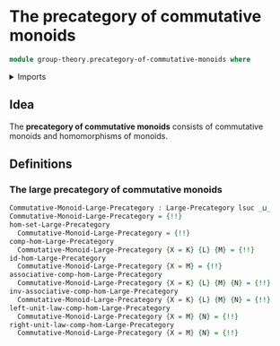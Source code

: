 # The precategory of commutative monoids

```agda
module group-theory.precategory-of-commutative-monoids where
```

<details><summary>Imports</summary>

```agda
open import category-theory.large-precategories

open import foundation.universe-levels

open import group-theory.commutative-monoids
open import group-theory.homomorphisms-commutative-monoids
```

</details>

## Idea

The **precategory of commutative monoids** consists of commutative monoids and
homomorphisms of monoids.

## Definitions

### The large precategory of commutative monoids

```agda
Commutative-Monoid-Large-Precategory : Large-Precategory lsuc _⊔_
Commutative-Monoid-Large-Precategory = {!!}
hom-set-Large-Precategory
  Commutative-Monoid-Large-Precategory = {!!}
comp-hom-Large-Precategory
  Commutative-Monoid-Large-Precategory {X = K} {L} {M} = {!!}
id-hom-Large-Precategory
  Commutative-Monoid-Large-Precategory {X = M} = {!!}
associative-comp-hom-Large-Precategory
  Commutative-Monoid-Large-Precategory {X = K} {L} {M} {N} = {!!}
inv-associative-comp-hom-Large-Precategory
  Commutative-Monoid-Large-Precategory {X = K} {L} {M} {N} = {!!}
left-unit-law-comp-hom-Large-Precategory
  Commutative-Monoid-Large-Precategory {X = M} {N} = {!!}
right-unit-law-comp-hom-Large-Precategory
  Commutative-Monoid-Large-Precategory {X = M} {N} = {!!}
```
